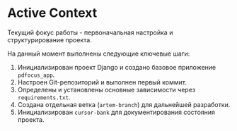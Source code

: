 # Active Context

Текущий фокус работы - первоначальная настройка и структурирование проекта. 

На данный момент выполнены следующие ключевые шаги:
1.  Инициализирован проект Django и создано базовое приложение `pdfocus_app`.
2.  Настроен Git-репозиторий и выполнен первый коммит.
3.  Определены и установлены основные зависимости через `requirements.txt`.
4.  Создана отдельная ветка (`artem-branch`) для дальнейшей разработки.
5.  Инициализирован `cursor-bank` для документирования состояния проекта. 